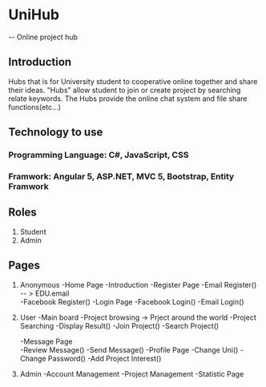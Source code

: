 # UniHub
 -- Online project hub

## Introduction
Hubs that is for University student to cooperative online together and share their ideas. "Hubs" allow student to join or create project by searching relate keywords. 
The Hubs provide the online chat system and file share functions(etc...)

## Technology to use
 ### Programming Language: C#, JavaScript, CSS
 ### Framwork: Angular 5, ASP.NET, MVC 5, Bootstrap, Entity Framwork

## Roles
 1. Student
 2. Admin

## Pages
1. Anonymous
	-Home Page
		-Introduction
	-Register Page
		-Email Register() -- > EDU.email	
		-Facebook Register()
	-Login Page
		-Facebook Login()
		-Email Login()
2. User
	-Main board
		-Project browsing -> Prject around the world
	-Project Searching
		-Display Result()
		-Join Project()
		-Search Project()

	-Message Page	
		-Review Message()
		-Send Message()
	-Profile Page
		-Change Uni()
		-Change Password()
		-Add Project Interest()
		
3. Admin
	-Account Management
	-Project Management
	-Statistic Page